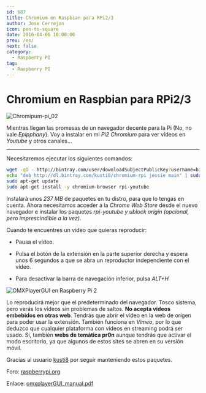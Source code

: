 ```yaml
---
id: 687
title: Chromium en Raspbian para RPi2/3
author: Jose Cerrejon
icon: pen-to-square
date: 2016-04-06 10:00:00
prev: /es/
next: false
category:
  - Raspberry PI
tag:
  - Raspberry PI
---
```


# Chromium en Raspbian para RPi2/3

![Chromipum-pi_02](/images/2016/04/Chromipum-pi_02.png)

Mientras llegan las promesas de un navegador decente para la Pi (No, no vale *Epipphany*). Voy a instalar en mi  *Pi2 Chromium* para ver vídeos en *Youtube* y otros canales...

- - -
Necesitaremos ejecutar los siguientes comandos:

```bash
wget -qO - http://bintray.com/user/downloadSubjectPublicKey?username=bintray | sudo apt-key add -
echo "deb http://dl.bintray.com/kusti8/chromium-rpi jessie main" | sudo tee -a /etc/apt/sources.list
sudo apt-get update
sudo apt-get install -y chromium-browser rpi-youtube
```

Instalará unos *237 MB* de paquetes en tu distro, para que lo tengas en cuenta. Ahora necesitamos acceder a la *Chrome Web Store* desde el nuevo navegador e instalar los paquetes *rpi-youtube y ublock origin (opcional, pero imprescindible a la vez)*.

Cuando te encuentres un vídeo que quieras reproducir:

* Pausa el vídeo.

* Pulsa el botón de la extensión en la parte superior derecha y espera unos 6 segundos a que se abra un reproductor independiente con el vídeo.

* Para desactivar la barra de navegación inferior, pulsa *ALT+H*

![OMXPlayerGUI en Raspberry Pi 2](/images/2016/04/Chromipum-pi_01.png "OMXPlayerGUI en Raspberry Pi 2")

Lo reproducirá mejor que el predeterminado del navegador. Tosco sistema, pero verás los vídeos sin problemas de saltos. **No acepta vídeos embebidos en otras web**. Tendrás que abrir el vídeo en la web de orígen para poder usar la extensión. También funciona en *Vimeo*, por lo que deduzco que cualquier plataforma con vídeos en streaming podrá ser usado. Si, también **webs de temática pr0n** aunque tendrás que activar el modo escritorio, ya que algunos de estos sites se abren en su versión móvil.

Gracias al usuario [kusti8](https://www.raspberrypi.org/forums/memberlist.php?mode=viewprofile&u=94090&sid=2db922307a56b5390921c667e5e7d020) por seguir manteniendo estos paquetes.

Foro: [raspberrypi.org](https://www.raspberrypi.org/forums/viewtopic.php?f=63&t=121195)

Enlace: [omxplayerGUI_manual.pdf](http://steinerdatenbank.de/software/omxplayerGUI_manual.pdf)

